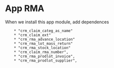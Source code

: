 App RMA
=======

When we install this app module, add dependences

        * "crm_claim_categ_as_name"
        * "crm_claim_ext"
        * "crm_rma_advance_location"
        * "crm_rma_lot_mass_return"
        * "crm_rma_stock_location"
        * "crm_claim_rma_number",
        * "crm_rma_prodlot_invoice",
        * "crm_rma_prodlot_supplier",

